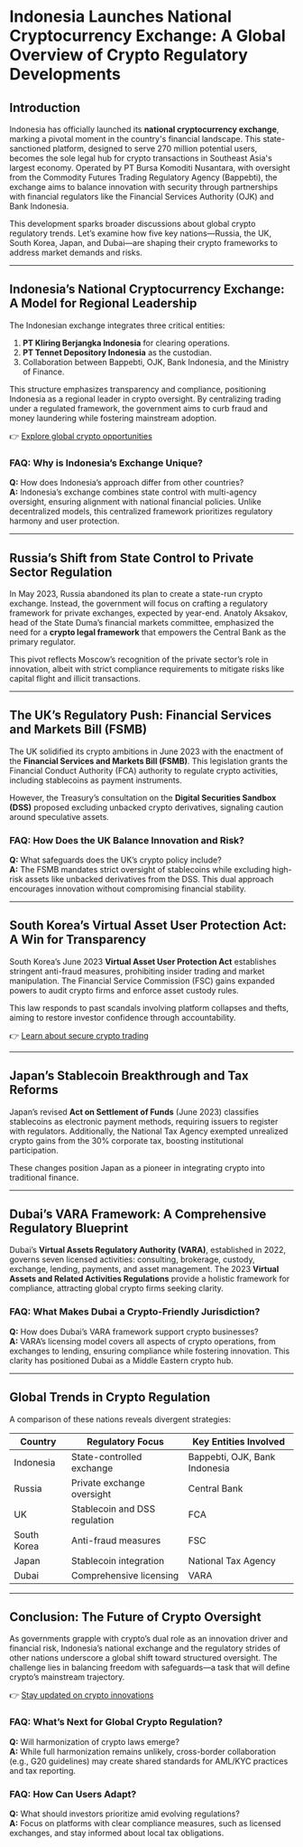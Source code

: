 # Indonesia Launches National Cryptocurrency Exchange: A Global Overview of Crypto Regulatory Developments

## Introduction  
Indonesia has officially launched its **national cryptocurrency exchange**, marking a pivotal moment in the country's financial landscape. This state-sanctioned platform, designed to serve 270 million potential users, becomes the sole legal hub for crypto transactions in Southeast Asia's largest economy. Operated by PT Bursa Komoditi Nusantara, with oversight from the Commodity Futures Trading Regulatory Agency (Bappebti), the exchange aims to balance innovation with security through partnerships with financial regulators like the Financial Services Authority (OJK) and Bank Indonesia.  

This development sparks broader discussions about global crypto regulatory trends. Let’s examine how five key nations—Russia, the UK, South Korea, Japan, and Dubai—are shaping their crypto frameworks to address market demands and risks.

---

## Indonesia’s National Cryptocurrency Exchange: A Model for Regional Leadership  

The Indonesian exchange integrates three critical entities:  
1. **PT Kliring Berjangka Indonesia** for clearing operations.  
2. **PT Tennet Depository Indonesia** as the custodian.  
3. Collaboration between Bappebti, OJK, Bank Indonesia, and the Ministry of Finance.  

This structure emphasizes transparency and compliance, positioning Indonesia as a regional leader in crypto oversight. By centralizing trading under a regulated framework, the government aims to curb fraud and money laundering while fostering mainstream adoption.  

👉 [Explore global crypto opportunities](https://bit.ly/okx-bonus)  

### FAQ: Why is Indonesia’s Exchange Unique?  
**Q:** How does Indonesia’s approach differ from other countries?  
**A:** Indonesia’s exchange combines state control with multi-agency oversight, ensuring alignment with national financial policies. Unlike decentralized models, this centralized framework prioritizes regulatory harmony and user protection.

---

## Russia’s Shift from State Control to Private Sector Regulation  

In May 2023, Russia abandoned its plan to create a state-run crypto exchange. Instead, the government will focus on crafting a regulatory framework for private exchanges, expected by year-end. Anatoly Aksakov, head of the State Duma’s financial markets committee, emphasized the need for a **crypto legal framework** that empowers the Central Bank as the primary regulator.  

This pivot reflects Moscow’s recognition of the private sector’s role in innovation, albeit with strict compliance requirements to mitigate risks like capital flight and illicit transactions.

---

## The UK’s Regulatory Push: Financial Services and Markets Bill (FSMB)  

The UK solidified its crypto ambitions in June 2023 with the enactment of the **Financial Services and Markets Bill (FSMB)**. This legislation grants the Financial Conduct Authority (FCA) authority to regulate crypto activities, including stablecoins as payment instruments.  

However, the Treasury’s consultation on the **Digital Securities Sandbox (DSS)** proposed excluding unbacked crypto derivatives, signaling caution around speculative assets.  

### FAQ: How Does the UK Balance Innovation and Risk?  
**Q:** What safeguards does the UK’s crypto policy include?  
**A:** The FSMB mandates strict oversight of stablecoins while excluding high-risk assets like unbacked derivatives from the DSS. This dual approach encourages innovation without compromising financial stability.

---

## South Korea’s Virtual Asset User Protection Act: A Win for Transparency  

South Korea’s June 2023 **Virtual Asset User Protection Act** establishes stringent anti-fraud measures, prohibiting insider trading and market manipulation. The Financial Service Commission (FSC) gains expanded powers to audit crypto firms and enforce asset custody rules.  

This law responds to past scandals involving platform collapses and thefts, aiming to restore investor confidence through accountability.  

👉 [Learn about secure crypto trading](https://bit.ly/okx-bonus)  

---

## Japan’s Stablecoin Breakthrough and Tax Reforms  

Japan’s revised **Act on Settlement of Funds** (June 2023) classifies stablecoins as electronic payment methods, requiring issuers to register with regulators. Additionally, the National Tax Agency exempted unrealized crypto gains from the 30% corporate tax, boosting institutional participation.  

These changes position Japan as a pioneer in integrating crypto into traditional finance.  

---

## Dubai’s VARA Framework: A Comprehensive Regulatory Blueprint  

Dubai’s **Virtual Assets Regulatory Authority (VARA)**, established in 2022, governs seven licensed activities: consulting, brokerage, custody, exchange, lending, payments, and asset management. The 2023 **Virtual Assets and Related Activities Regulations** provide a holistic framework for compliance, attracting global crypto firms seeking clarity.  

### FAQ: What Makes Dubai a Crypto-Friendly Jurisdiction?  
**Q:** How does Dubai’s VARA framework support crypto businesses?  
**A:** VARA’s licensing model covers all aspects of crypto operations, from exchanges to lending, ensuring compliance while fostering innovation. This clarity has positioned Dubai as a Middle Eastern crypto hub.

---

## Global Trends in Crypto Regulation  

A comparison of these nations reveals divergent strategies:  

| Country     | Regulatory Focus               | Key Entities Involved                  |  
|-------------|--------------------------------|----------------------------------------|  
| Indonesia   | State-controlled exchange      | Bappebti, OJK, Bank Indonesia          |  
| Russia      | Private exchange oversight     | Central Bank                           |  
| UK          | Stablecoin and DSS regulation  | FCA                                      |  
| South Korea | Anti-fraud measures            | FSC                                    |  
| Japan       | Stablecoin integration         | National Tax Agency                    |  
| Dubai       | Comprehensive licensing        | VARA                                   |  

---

## Conclusion: The Future of Crypto Oversight  

As governments grapple with crypto’s dual role as an innovation driver and financial risk, Indonesia’s national exchange and the regulatory strides of other nations underscore a global shift toward structured oversight. The challenge lies in balancing freedom with safeguards—a task that will define crypto’s mainstream trajectory.  

👉 [Stay updated on crypto innovations](https://bit.ly/okx-bonus)  

### FAQ: What’s Next for Global Crypto Regulation?  
**Q:** Will harmonization of crypto laws emerge?  
**A:** While full harmonization remains unlikely, cross-border collaboration (e.g., G20 guidelines) may create shared standards for AML/KYC practices and tax reporting.  

### FAQ: How Can Users Adapt?  
**Q:** What should investors prioritize amid evolving regulations?  
**A:** Focus on platforms with clear compliance measures, such as licensed exchanges, and stay informed about local tax obligations.